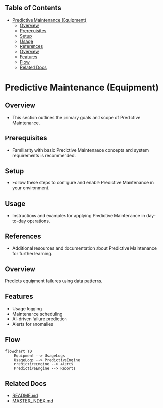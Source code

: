 <!-- START doctoc generated TOC please keep comment here to allow auto update -->
<!-- DON'T EDIT THIS SECTION, INSTEAD RE-RUN doctoc TO UPDATE -->
## Table of Contents

- [Predictive Maintenance (Equipment)](#predictive-maintenance-equipment)
  - [Overview](#overview)
  - [Prerequisites](#prerequisites)
  - [Setup](#setup)
  - [Usage](#usage)
  - [References](#references)
  - [Overview](#overview-1)
  - [Features](#features)
  - [Flow](#flow)
  - [Related Docs](#related-docs)

<!-- END doctoc generated TOC please keep comment here to allow auto update -->

# Predictive Maintenance (Equipment)

## Overview
- This section outlines the primary goals and scope of Predictive Maintenance.

## Prerequisites
- Familiarity with basic Predictive Maintenance concepts and system requirements is recommended.

## Setup
- Follow these steps to configure and enable Predictive Maintenance in your environment.

## Usage
- Instructions and examples for applying Predictive Maintenance in day-to-day operations.

## References
- Additional resources and documentation about Predictive Maintenance for further learning.


## Overview
Predicts equipment failures using data patterns.

## Features
- Usage logging
- Maintenance scheduling
- AI-driven failure prediction
- Alerts for anomalies

## Flow
```mermaid
flowchart TD
    Equipment --> UsageLogs
    UsageLogs --> PredictiveEngine
    PredictiveEngine --> Alerts
    PredictiveEngine --> Reports
```

## Related Docs
- [README.md](README.md)
- [MASTER_INDEX.md](MASTER_INDEX.md)

